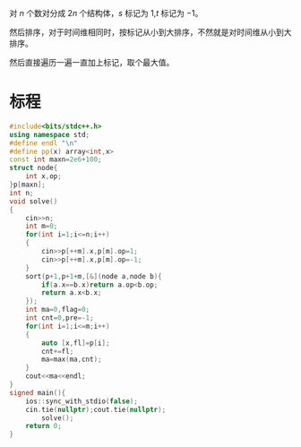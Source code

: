 对 $n$ 个数对分成 $2n$ 个结构体，$s$ 标记为 $1$,$t$ 标记为 $-1$。

然后排序，对于时间维相同时，按标记从小到大排序，不然就是对时间维从小到大排序。

然后直接遍历一遍一直加上标记，取个最大值。

# 标程
```cpp
#include<bits/stdc++.h>
using namespace std;
#define endl "\n"
#define pp(x) array<int,x>
const int maxn=2e6+100;
struct node{
	int x,op;
}p[maxn];
int n;
void solve()
{
	cin>>n;
	int m=0;
	for(int i=1;i<=n;i++)
	{
		cin>>p[++m].x,p[m].op=1;
		cin>>p[++m].x,p[m].op=-1;
	}
	sort(p+1,p+1+m,[&](node a,node b){
		if(a.x==b.x)return a.op<b.op;
		return a.x<b.x;
	});
	int ma=0,flag=0;
	int cnt=0,pre=-1;
	for(int i=1;i<=m;i++)
	{
		auto [x,fl]=p[i];
		cnt+=fl;
		ma=max(ma,cnt);
	}
	cout<<ma<<endl;
}
signed main(){
	ios::sync_with_stdio(false);
	cin.tie(nullptr);cout.tie(nullptr);
		solve();
	return 0;
}
```